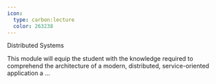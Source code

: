 ```yaml
---
icon:
  type: carbon:lecture
  color: 263238
---
```

Distributed Systems

This module will equip the student with the knowledge required to comprehend the architecture of a modern, distributed, service-oriented application a ... 
